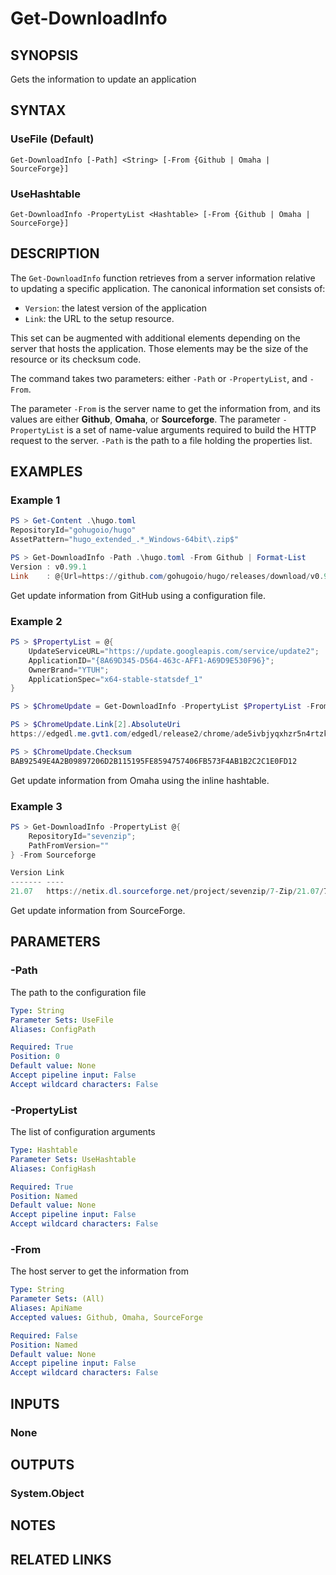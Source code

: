 ﻿---
external help file: DownloadInfo-help.xml
Module Name: DownloadInfo
online version: https://github.com/sangafabrice/download-info/blob/main/Readme.md
schema: 2.0.0
---

# Get-DownloadInfo

## SYNOPSIS
Gets the information to update an application

## SYNTAX

### UseFile (Default)
```
Get-DownloadInfo [-Path] <String> [-From {Github | Omaha | SourceForge}]
```

### UseHashtable
```
Get-DownloadInfo -PropertyList <Hashtable> [-From {Github | Omaha | SourceForge}]
```

## DESCRIPTION
The `Get-DownloadInfo` function retrieves from a server information relative to updating a specific application. The canonical information set consists of:

- `Version`: the latest version of the application
- `Link`: the URL to the setup resource.

This set can be augmented with additional elements depending on the server that hosts the application. Those elements may be the size of the resource or its checksum code.

The command takes two parameters: either `-Path` or `-PropertyList`, and `-From`.

The parameter `-From` is the server name to get the information from, and its values are either **Github**, **Omaha**, or **Sourceforge**. The parameter `-PropertyList` is a set of name-value arguments required to build the HTTP request to the server. `-Path` is the path to a file holding the properties list.

## EXAMPLES

### Example 1
```powershell
PS > Get-Content .\hugo.toml
RepositoryId="gohugoio/hugo"
AssetPattern="hugo_extended_.*_Windows-64bit\.zip$"

PS > Get-DownloadInfo -Path .\hugo.toml -From Github | Format-List
Version : v0.99.1
Link    : @{Url=https://github.com/gohugoio/hugo/releases/download/v0.99.1/hugo_extended_0.99.1_Windows-64bit.zip; Size=18560918}
```

Get update information from GitHub using a configuration file.

### Example 2
```powershell
PS > $PropertyList = @{
    UpdateServiceURL="https://update.googleapis.com/service/update2";
    ApplicationID="{8A69D345-D564-463c-AFF1-A69D9E530F96}";
    OwnerBrand="YTUH";
    ApplicationSpec="x64-stable-statsdef_1"
}

PS > $ChromeUpdate = Get-DownloadInfo -PropertyList $PropertyList -From Omaha

PS > $ChromeUpdate.Link[2].AbsoluteUri
https://edgedl.me.gvt1.com/edgedl/release2/chrome/ade5ivbjyqxhzr5n4rtzkimdjmpq_102.0.5005.63/102.0.5005.63_chrome_installer.exe

PS > $ChromeUpdate.Checksum
BAB92549E4A2B09897206D2B115195FE8594757406FB573F4AB1B2C2C1E0FD12
```

Get update information from Omaha using the inline hashtable.

### Example 3
```powershell
PS > Get-DownloadInfo -PropertyList @{
    RepositoryId="sevenzip";
    PathFromVersion=""
} -From Sourceforge

Version Link
------- ----
21.07   https://netix.dl.sourceforge.net/project/sevenzip/7-Zip/21.07/7z2107-x64.exe
```

Get update information from SourceForge.

## PARAMETERS

### -Path
The path to the configuration file

```yaml
Type: String
Parameter Sets: UseFile
Aliases: ConfigPath

Required: True
Position: 0
Default value: None
Accept pipeline input: False
Accept wildcard characters: False
```

### -PropertyList
The list of configuration arguments

```yaml
Type: Hashtable
Parameter Sets: UseHashtable
Aliases: ConfigHash

Required: True
Position: Named
Default value: None
Accept pipeline input: False
Accept wildcard characters: False
```

### -From
The host server to get the information from

```yaml
Type: String
Parameter Sets: (All)
Aliases: ApiName
Accepted values: Github, Omaha, SourceForge

Required: False
Position: Named
Default value: None
Accept pipeline input: False
Accept wildcard characters: False
```

## INPUTS

### None

## OUTPUTS

### System.Object
## NOTES

## RELATED LINKS
